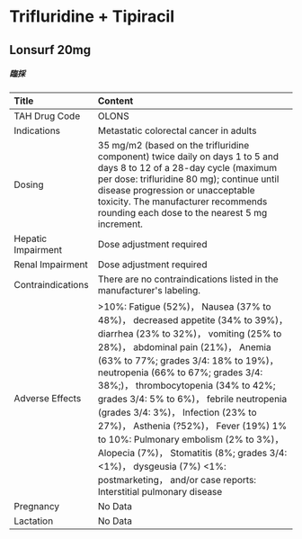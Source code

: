 # Trifluridine + Tipiracil

## Lonsurf 20mg

##### 臨採

| Title              | Content                                                                                                                                                                                                                                                                                                                                                                                                                                                                                                                                                                                   |
|:-------------------|:------------------------------------------------------------------------------------------------------------------------------------------------------------------------------------------------------------------------------------------------------------------------------------------------------------------------------------------------------------------------------------------------------------------------------------------------------------------------------------------------------------------------------------------------------------------------------------------|
| TAH Drug Code      | OLONS                                                                                                                                                                                                                                                                                                                                                                                                                                                                                                                                                                                     |
| Indications        | Metastatic colorectal cancer in adults                                                                                                                                                                                                                                                                                                                                                                                                                                                                                                                                                    |
| Dosing             | 35 mg/m2 (based on the trifluridine component) twice daily on days 1 to 5 and days 8 to 12 of a 28-day cycle (maximum per dose: trifluridine 80 mg); continue until disease progression or unacceptable toxicity. The manufacturer recommends rounding each dose to the nearest 5 mg increment.                                                                                                                                                                                                                                                                                           |
| Hepatic Impairment | Dose adjustment required                                                                                                                                                                                                                                                                                                                                                                                                                                                                                                                                                                  |
| Renal Impairment   | Dose adjustment required                                                                                                                                                                                                                                                                                                                                                                                                                                                                                                                                                                  |
| Contraindications  | There are no contraindications listed in the manufacturer's labeling.                                                                                                                                                                                                                                                                                                                                                                                                                                                                                                                     |
| Adverse Effects    | >10%: Fatigue (52%)， Nausea (37% to 48%)， decreased appetite (34% to 39%)， diarrhea (23% to 32%)， vomiting (25% to 28%)， abdominal pain (21%)， Anemia (63% to 77%; grades 3/4: 18% to 19%)， neutropenia (66% to 67%; grades 3/4: 38%;)， thrombocytopenia (34% to 42%; grades 3/4: 5% to 6%)， febrile neutropenia (grades 3/4: 3%)， Infection (23% to 27%)， Asthenia (?52%)， Fever (19%) 1% to 10%: Pulmonary embolism (2% to 3%)， Alopecia (7%)， Stomatitis (8%; grades 3/4: <1%)， dysgeusia (7%) <1%: postmarketing， and/or case reports: Interstitial pulmonary disease |
| Pregnancy          | No Data                                                                                                                                                                                                                                                                                                                                                                                                                                                                                                                                                                                   |
| Lactation          | No Data                                                                                                                                                                                                                                                                                                                                                                                                                                                                                                                                                                                   |

